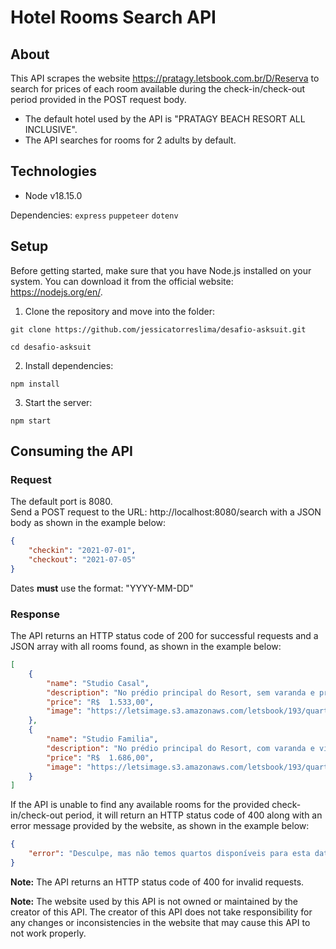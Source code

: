 # Hotel Rooms Search API

## About

This API scrapes the website https://pratagy.letsbook.com.br/D/Reserva to search for prices of each room available during the check-in/check-out period provided in the POST request body.

* The default hotel used by the API is "PRATAGY BEACH RESORT ALL INCLUSIVE".
* The API searches for rooms for 2 adults by default.

## Technologies
* Node v18.15.0  

Dependencies: `express` `puppeteer` `dotenv`

## Setup

Before getting started, make sure that you have Node.js installed on your system. You can download it from the official website: https://nodejs.org/en/.

1. Clone the repository and move into the folder:
```
git clone https://github.com/jessicatorreslima/desafio-asksuit.git
```
```
cd desafio-asksuit
```

2. Install dependencies:
```
npm install
```

3. Start the server:
```
npm start
```

## Consuming the API

### Request
The default port is 8080.  
Send a POST request to the URL: http://localhost:8080/search with a JSON body as shown in the example below:

```JSON
{
    "checkin": "2021-07-01", 
    "checkout": "2021-07-05"
}
```
Dates <b>must</b> use the format: "YYYY-MM-DD"

### Response

The API returns an HTTP status code of 200 for successful requests and a JSON array with all rooms found, as shown in the example below:

```JSON
[
    {
        "name": "Studio Casal",
        "description": "No prédio principal do Resort, sem varanda e próximo à recepção. Dispõe de uma cama de casal e uma cama de solteiro. Acomoda até 2 pessoas. Sem cama extra. Inclui ingressos do Pratagy Acqua Park*. All inclusive com serviço de buffet.",
        "price": "R$  1.533,00",
        "image": "https://letsimage.s3.amazonaws.com/letsbook/193/quartos/30/fotoprincipal.jpg"
    },
    {
        "name": "Studio Familia",
        "description": "No prédio principal do Resort, com varanda e vista para os jardins. Dispõe de uma cama de casal e uma cama de solteiro. Acomoda até 3 pessoas, nas opções de 1 adulto e 2 crianças (free até 12 anos) ou 2 adultos e 1 criança (free até 12 anos) ou 3 adultos. Sem cama extra. Inclui ingressos do Pratagy Acqua Park*. All inclusive com serviço de buffet.",
        "price": "R$  1.686,00",
        "image": "https://letsimage.s3.amazonaws.com/letsbook/193/quartos/31/fotoprincipal.jpg"
    }
]
```  

If the API is unable to find any available rooms for the provided check-in/check-out period, it will return an HTTP status code of 400 along with an error message provided by the website, as shown in the example below:

```JSON
{
    "error": "Desculpe, mas não temos quartos disponíveis para esta data. Que tal tentar uma nova busca para um período diferente?"
}
```

<b>Note:</b> The API returns an HTTP status code of 400 for invalid requests.

<b>Note:</b> The website used by this API is not owned or maintained by the creator of this API. The creator of this API does not take responsibility for any changes or inconsistencies in the website that may cause this API to not work properly.